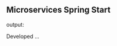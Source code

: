 ## Microservices Spring Start
output:

Developed ...

<!-- ![Reference1](./readmefiles/index.png) -->